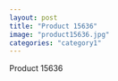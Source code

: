 ```yaml
---
layout: post
title: "Product 15636"
image: "product15636.jpg"
categories: "category1"
---
```

Product 15636
